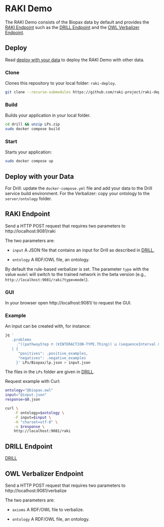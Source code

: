[1]: https://github.com/dice-group/RAKI-Drill-Endpoint

# RAKI Demo
The RAKI Demo consists of the Biopax data by default and provides the [RAKI Endpoint](#raki-endpoint) such as the 
[DRILL Endpoint](#drill-endpoint) and the [OWL Verbalizer Endpoint](#owl-verbalizer-endpoint).

## Deploy

Read [deploy with your data](#deploy-with-your-data) to deploy the RAKI Demo with other data.
 
### Clone
Clones this repository to your local folder: `raki-deploy`.

```bash
git clone --recurse-submodules https://github.com/raki-project/raki-deploy.git
```

### Build
Builds your application in your local folder.

```bash
cd drill && unzip LPs.zip
sudo docker compose build

```

### Start
Starts your application:

```bash
sudo docker compose up
```

## Deploy with your Data
For Drill: update the `docker-compose.yml` file and add your data to the Drill service build environment.
For the Verbalizer: copy your ontology to the `server/ontology` folder.

## RAKI Endpoint

Send a HTTP POST request that requires two parameters to http://localhost:9081/raki

The two parameters are:
- `input` A JSON file that contains an input for Drill as described in [DRILL][1],

- `ontology` A RDF/OWL file, an ontology.

By default the rule-based verbalizer is set.
The parameter `type` with the value `model` will switch to the trained network in the beta version (e.g., `http://localhost:9081/raki?type=model`).  
### GUI
In your browser open http://localhost:9081/ to request the GUI.

### Example
An input can be created with, for instance:
```bash
jq '
   .problems
     ."((pathwayStep ⊓ (∀INTERACTION-TYPE.Thing)) ⊔ (sequenceInterval ⊓ (∀ID-VERSION.Thing)))"
   | {
      "positives": .positive_examples,
      "negatives": .negative_examples
     }' LPs/Biopax/lp.json > input.json

```
The files in the `LPs` folder are given in [DRILL][1].

Request example with Curl:
```bash
ontology="@biopax.owl"
input="@input.json"
response=$0.json

curl \
	-F ontology=$ontology \
	-F input=$input \
	-H "charset=utf-8" \
	-o $response \
	http://localhost:9081/raki
```

## DRILL Endpoint
 [DRILL][1]
 
## OWL Verbalizer Endpoint
 
Send a HTTP POST request that requires two parameters to http://localhost:9081/verbalize

The two parameters are:
- `axioms` A RDF/OWL file to verbalize.

- `ontology` A RDF/OWL file, an ontology.




